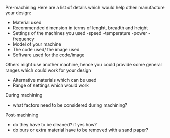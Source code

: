 Pre-machining
Here are a list of details which would help other manufacture your design:
- Material used
- Recommended dimension in terms of lenght, breadth and height
- Settings of the machines you used
  -speed
  -temperature 
  -power
  -frequency 
- Model of your machine
- The code used/ the image used
- Software used for the code/image

Others might use another machine, hence you could provide some general ranges which could work for your design
- Alternative materials which can be used
- Range of settings which would work

During machining
- what factors need to be considered during machining?

Post-machining
- do they have to be cleaned? if yes how?
- do burs or extra material have to be removed with a sand paper?
